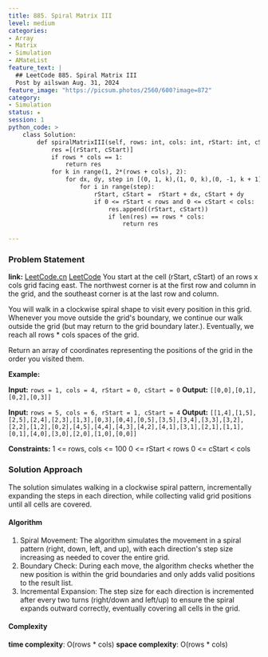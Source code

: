 ```yaml
---
title: 885. Spiral Matrix III
level: medium
categories:
- Array
- Matrix
- Simulation
- AMateList
feature_text: |
  ## LeetCode 885. Spiral Matrix III
  Post by ailswan Aug. 31, 2024
feature_image: "https://picsum.photos/2560/600?image=872"
category:
- Simulation
status: ★
session: 1
python_code: >
    class Solution:
        def spiralMatrixIII(self, rows: int, cols: int, rStart: int, cStart: int) -> List[List[int]]:
            res =[(rStart, cStart)]
            if rows * cols == 1:
                return res
            for k in range(1, 2*(rows + cols), 2):  
                for dx, dy, step in [(0, 1, k),(1, 0, k),(0, -1, k + 1),(-1, 0, k + 1)]:
                    for i in range(step): 
                        rStart, cStart =  rStart + dx, cStart + dy
                        if 0 <= rStart < rows and 0 <= cStart < cols:
                            res.append((rStart, cStart))
                            if len(res) == rows * cols:
                                return res
 
---
```


### Problem Statement
**link:**
[LeetCode.cn](https://leetcode.cn/problems/spiral-matrix-iii/)
[LeetCode](https://leetcode.com/problems/spiral-matrix-iii/)
You start at the cell (rStart, cStart) of an rows x cols grid facing east. The northwest corner is at the first row and column in the grid, and the southeast corner is at the last row and column.

You will walk in a clockwise spiral shape to visit every position in this grid. Whenever you move outside the grid's boundary, we continue our walk outside the grid (but may return to the grid boundary later.). Eventually, we reach all rows * cols spaces of the grid.

Return an array of coordinates representing the positions of the grid in the order you visited them.

**Example:**

**Input:** `rows = 1, cols = 4, rStart = 0, cStart = 0`
**Output:** `[[0,0],[0,1],[0,2],[0,3]]`

**Input:** `rows = 5, cols = 6, rStart = 1, cStart = 4`
**Output:** `[[1,4],[1,5],[2,5],[2,4],[2,3],[1,3],[0,3],[0,4],[0,5],[3,5],[3,4],[3,3],[3,2],[2,2],[1,2],[0,2],[4,5],[4,4],[4,3],[4,2],[4,1],[3,1],[2,1],[1,1],[0,1],[4,0],[3,0],[2,0],[1,0],[0,0]]`

**Constraints:**
1 <= rows, cols <= 100
0 <= rStart < rows
0 <= cStart < cols

### Solution Approach
The solution simulates walking in a clockwise spiral pattern, incrementally expanding the steps in each direction, while collecting valid grid positions until all cells are covered.
#### Algorithm
1. Spiral Movement: The algorithm simulates the movement in a spiral pattern (right, down, left, and up), with each direction's step size increasing as needed to cover the entire grid.
2. Boundary Check: During each move, the algorithm checks whether the new position is within the grid boundaries and only adds valid positions to the result list.
3. Incremental Expansion: The step size for each direction is incremented after every two turns (right/down and left/up) to ensure the spiral expands outward correctly, eventually covering all cells in the grid.

#### Complexity
 **time complexity**: O(rows * cols)
 **space complexity**: O(rows * cols)